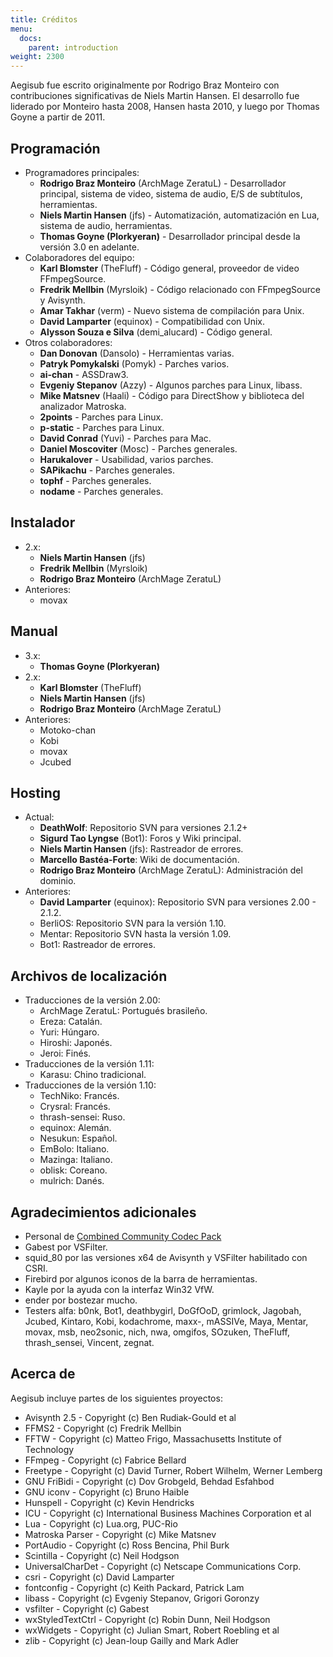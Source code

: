 ```yaml
---
title: Créditos
menu:
  docs:
    parent: introduction
weight: 2300
---
```


Aegisub fue escrito originalmente por Rodrigo Braz Monteiro con contribuciones significativas de Niels Martin Hansen.
El desarrollo fue liderado por Monteiro hasta 2008, Hansen hasta 2010, y luego por Thomas Goyne a partir de 2011.

## Programación

- Programadores principales:
  - **Rodrigo Braz Monteiro** (ArchMage ZeratuL) - Desarrollador principal, sistema de video, sistema de audio, E/S de subtítulos, herramientas.
  - **Niels Martin Hansen** (jfs) - Automatización, automatización en Lua, sistema de audio, herramientas.
  - **Thomas Goyne (Plorkyeran)** - Desarrollador principal desde la versión 3.0 en adelante.
- Colaboradores del equipo:
  - **Karl Blomster** (TheFluff) - Código general, proveedor de video FFmpegSource.
  - **Fredrik Mellbin** (Myrsloik) - Código relacionado con FFmpegSource y Avisynth.
  - **Amar Takhar** (verm) - Nuevo sistema de compilación para Unix.
  - **David Lamparter** (equinox) - Compatibilidad con Unix.
  - **Alysson Souza e Silva** (demi_alucard) - Código general.
- Otros colaboradores:
  - **Dan Donovan** (Dansolo) - Herramientas varias.
  - **Patryk Pomykalski** (Pomyk) - Parches varios.
  - **ai-chan** - ASSDraw3.
  - **Evgeniy Stepanov** (Azzy) - Algunos parches para Linux, libass.
  - **Mike Matsnev** (Haali) - Código para DirectShow y biblioteca del analizador Matroska.
  - **2points** - Parches para Linux.
  - **p-static** - Parches para Linux.
  - **David Conrad** (Yuvi) - Parches para Mac.
  - **Daniel Moscoviter** (Mosc) - Parches generales.
  - **Harukalover** - Usabilidad, varios parches.
  - **SAPikachu** - Parches generales.
  - **tophf** - Parches generales.
  - **nodame** - Parches generales.

## Instalador

- 2.x:
  - **Niels Martin Hansen** (jfs)
  - **Fredrik Mellbin** (Myrsloik)
  - **Rodrigo Braz Monteiro** (ArchMage ZeratuL)
- Anteriores:
  - movax

## Manual

- 3.x:
  - **Thomas Goyne (Plorkyeran)**
- 2.x:
  - **Karl Blomster** (TheFluff)
  - **Niels Martin Hansen** (jfs)
  - **Rodrigo Braz Monteiro** (ArchMage ZeratuL)
- Anteriores:
  - Motoko-chan
  - Kobi
  - movax
  - Jcubed

## Hosting

- Actual:
  - **DeathWolf**: Repositorio SVN para versiones 2.1.2+
  - **Sigurd Tao Lyngse** (Bot1): Foros y Wiki principal.
  - **Niels Martin Hansen** (jfs): Rastreador de errores.
  - **Marcello Bastéa-Forte**: Wiki de documentación.
  - **Rodrigo Braz Monteiro** (ArchMage ZeratuL): Administración del dominio.
- Anteriores:
  - **David Lamparter** (equinox): Repositorio SVN para versiones 2.00 - 2.1.2.
  - BerliOS: Repositorio SVN para la versión 1.10.
  - Mentar: Repositorio SVN hasta la versión 1.09.
  - Bot1: Rastreador de errores.

## Archivos de localización

- Traducciones de la versión 2.00:
  - ArchMage ZeratuL: Portugués brasileño.
  - Ereza: Catalán.
  - Yuri: Húngaro.
  - Hiroshi: Japonés.
  - Jeroi: Finés.
- Traducciones de la versión 1.11:
  - Karasu: Chino tradicional.
- Traducciones de la versión 1.10:
  - TechNiko: Francés.
  - Crysral: Francés.
  - thrash-sensei: Ruso.
  - equinox: Alemán.
  - Nesukun: Español.
  - EmBolo: Italiano.
  - Mazinga: Italiano.
  - oblisk: Coreano.
  - mulrich: Danés.

## Agradecimientos adicionales

- Personal de [Combined Community Codec Pack](http://www.cccp-project.net)
- Gabest por VSFilter.
- squid_80 por las versiones x64 de Avisynth y VSFilter habilitado con CSRI.
- Firebird por algunos iconos de la barra de herramientas.
- Kayle por la ayuda con la interfaz Win32 VfW.
- ender por bostezar mucho.
- Testers alfa: b0nk, Bot1, deathbygirl, DoGfOoD, grimlock, Jagobah, Jcubed, Kintaro, Kobi, kodachrome, maxx-, mASSIVe, Maya, Mentar, movax, msb, neo2sonic, nich, nwa, omgifos, SOzuken, TheFluff, thrash_sensei, Vincent, zegnat.

## Acerca de

Aegisub incluye partes de los siguientes proyectos:

- Avisynth 2.5 - Copyright (c) Ben Rudiak-Gould et al
- FFMS2 - Copyright (c) Fredrik Mellbin
- FFTW - Copyright (c) Matteo Frigo, Massachusetts Institute of Technology
- FFmpeg - Copyright (c) Fabrice Bellard
- Freetype - Copyright (c) David Turner, Robert Wilhelm, Werner Lemberg
- GNU FriBidi - Copyright (c) Dov Grobgeld, Behdad Esfahbod
- GNU iconv - Copyright (c) Bruno Haible
- Hunspell - Copyright (c) Kevin Hendricks
- ICU - Copyright (c) International Business Machines Corporation et al
- Lua - Copyright (c) Lua.org, PUC-Rio
- Matroska Parser - Copyright (c) Mike Matsnev
- PortAudio - Copyright (c) Ross Bencina, Phil Burk
- Scintilla - Copyright (c) Neil Hodgson
- UniversalCharDet - Copyright (c) Netscape Communications Corp.
- csri - Copyright (c) David Lamparter
- fontconfig - Copyright (c) Keith Packard, Patrick Lam
- libass - Copyright (c) Evgeniy Stepanov, Grigori Goronzy
- vsfilter - Copyright (c) Gabest
- wxStyledTextCtrl - Copyright (c) Robin Dunn, Neil Hodgson
- wxWidgets - Copyright (c) Julian Smart, Robert Roebling et al
- zlib - Copyright (c) Jean-loup Gailly and Mark Adler
